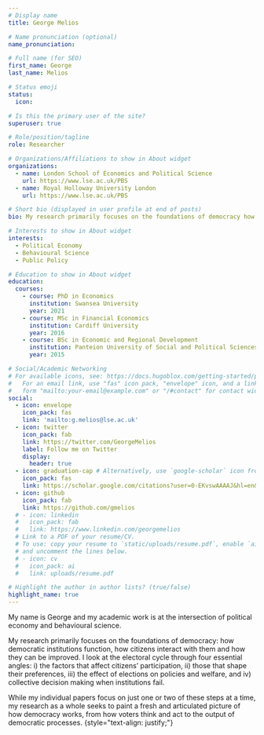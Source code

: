 ```yaml
---
# Display name
title: George Melios

# Name pronunciation (optional)
name_pronunciation:

# Full name (for SEO)
first_name: George 
last_name: Melios

# Status emoji
status:
  icon: 

# Is this the primary user of the site?
superuser: true

# Role/position/tagline
role: Researcher

# Organizations/Affiliations to show in About widget
organizations:
  - name: London School of Economics and Political Science
    url: https://www.lse.ac.uk/PBS
  - name: Royal Holloway University London
    url: https://www.lse.ac.uk/PBS

# Short bio (displayed in user profile at end of posts)
bio: My research primarily focuses on the foundations of democracy how democratic institutions function, how citizens interact with them and how they can be improved.

# Interests to show in About widget
interests:
  - Political Economy
  - Behavioural Science
  - Public Policy

# Education to show in About widget
education:
  courses:
    - course: PhD in Economics
      institution: Swansea University
      year: 2021
    - course: MSc in Financial Economics
      institution: Cardiff University
      year: 2016
    - course: BSc in Economic and Regional Development
      institution: Panteion University of Social and Political Sciences
      year: 2015

# Social/Academic Networking
# For available icons, see: https://docs.hugoblox.com/getting-started/page-builder/#icons
#   For an email link, use "fas" icon pack, "envelope" icon, and a link in the
#   form "mailto:your-email@example.com" or "/#contact" for contact widget.
social:
  - icon: envelope
    icon_pack: fas
    link: 'mailto:g.melios@lse.ac.uk'
  - icon: twitter
    icon_pack: fab
    link: https://twitter.com/GeorgeMelios
    label: Follow me on Twitter
    display:
      header: true
  - icon: graduation-cap # Alternatively, use `google-scholar` icon from `ai` icon pack
    icon_pack: fas
    link: https://scholar.google.com/citations?user=0-EKvswAAAAJ&hl=en&authuser=1
  - icon: github
    icon_pack: fab
    link: https://github.com/gmelios
  # - icon: linkedin
  #   icon_pack: fab
  #   link: https://www.linkedin.com/georgemelios
  # Link to a PDF of your resume/CV.
  # To use: copy your resume to `static/uploads/resume.pdf`, enable `ai` icons in `params.yaml`,
  # and uncomment the lines below.
  # - icon: cv
  #   icon_pack: ai
  #   link: uploads/resume.pdf

# Highlight the author in author lists? (true/false)
highlight_name: true
---
```

My name is George and my academic work is at the intersection of political economy and behavioural science.


My research primarily focuses on the foundations of democracy: how democratic institutions function, how citizens interact with them and how they can be improved. I look at the electoral cycle through four essential angles: i) the factors that affect citizens’ participation, ii) those that shape their preferences, iii) the effect of elections on policies and welfare, and iv) collective decision making when institutions fail.


While my individual papers focus on just one or two of these steps at a time, my research as a whole seeks to paint a fresh and articulated picture of how democracy works, from how voters think and act to the output of democratic processes.
{style="text-align: justify;"}

